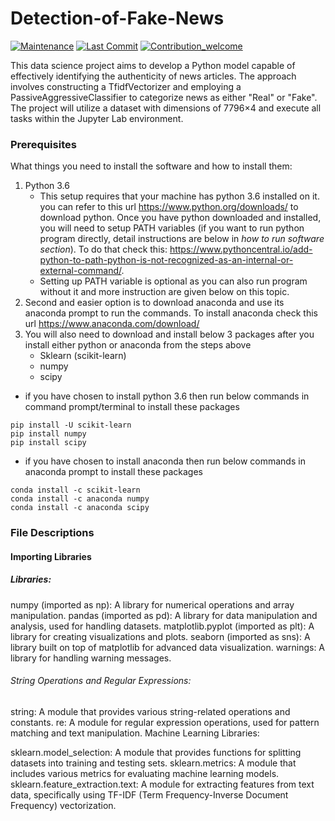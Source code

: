 # Detection-of-Fake-News
[![Maintenance](https://img.shields.io/badge/Maintained%3F-yes-green.svg)](https://github.com/ksoni0000/detection-of-fake-news)
[![Last Commit](https://img.shields.io/github/last-commit/Cartus/Automated-Fact-Checking-Literature)](https://github.com/ksoni0000/detection-of-fake-news)
[![Contribution_welcome](https://img.shields.io/badge/Contributions-welcome-blue)](https://github.com/ksoni0000/detection-of-fake-news/blob/main/contribute.md)

This data science project aims to develop a Python model capable of effectively identifying the authenticity of news articles. The approach involves constructing a TfidfVectorizer and employing a PassiveAggressiveClassifier to categorize news as either "Real" or "Fake". The project will utilize a dataset with dimensions of 7796×4 and execute all tasks within the Jupyter Lab environment.

### Prerequisites

What things you need to install the software and how to install them:

1. Python 3.6 
   - This setup requires that your machine has python 3.6 installed on it. you can refer to this url https://www.python.org/downloads/ to download python. Once you have python downloaded and installed, you will need to setup PATH variables (if you want to run python program directly, detail instructions are below in *how to run software section*). To do that check this: https://www.pythoncentral.io/add-python-to-path-python-is-not-recognized-as-an-internal-or-external-command/.  
   - Setting up PATH variable is optional as you can also run program without it and more instruction are given below on this topic. 
2. Second and easier option is to download anaconda and use its anaconda prompt to run the commands. To install anaconda check this url https://www.anaconda.com/download/
3. You will also need to download and install below 3 packages after you install either python or anaconda from the steps above
   - Sklearn (scikit-learn)
   - numpy
   - scipy
   
  - if you have chosen to install python 3.6 then run below commands in command prompt/terminal to install these packages
   ```
   pip install -U scikit-learn
   pip install numpy
   pip install scipy
   ```
   - if you have chosen to install anaconda then run below commands in anaconda prompt to install these packages
   ```
   conda install -c scikit-learn
   conda install -c anaconda numpy
   conda install -c anaconda scipy
   ```   
   
### File Descriptions
#### Importing Libraries
##### Libraries:

numpy (imported as np): A library for numerical operations and array manipulation.
pandas (imported as pd): A library for data manipulation and analysis, used for handling datasets.
matplotlib.pyplot (imported as plt): A library for creating visualizations and plots.
seaborn (imported as sns): A library built on top of matplotlib for advanced data visualization.
warnings: A library for handling warning messages.

###### String Operations and Regular Expressions:

string: A module that provides various string-related operations and constants.
re: A module for regular expression operations, used for pattern matching and text manipulation.
Machine Learning Libraries:

sklearn.model_selection: A module that provides functions for splitting datasets into training and testing sets.
sklearn.metrics: A module that includes various metrics for evaluating machine learning models.
sklearn.feature_extraction.text: A module for extracting features from text data, specifically using TF-IDF (Term Frequency-Inverse Document Frequency) vectorization.

